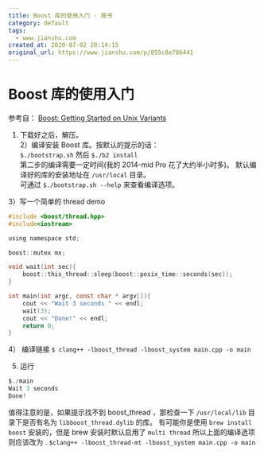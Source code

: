 ```yaml
---
title: Boost 库的使用入门 - 简书
category: default
tags: 
  - www.jianshu.com
created_at: 2020-07-02 20:14:15
original_url: https://www.jianshu.com/p/855c8e786441
---
```


# Boost 库的使用入门


参考自： [Boost: Getting Started on Unix Variants](https://link.jianshu.com/?t=https%3A%2F%2Fwww.boost.org%2Fdoc%2Flibs%2F1_66_0%2Fmore%2Fgetting_started%2Funix-variants.html)

1.  下载好之后，解压。  
    2）编译安装 Boost 库。按默认的提示的话：  
    `$./bootstrap.sh` 然后 `$./b2 install`  
    第二步的编译需要一定时间(我的 2014-mid Pro 花了大约半小时多)。 默认编译好的库的安装地址在 `/usr/local` 目录。  
    可通过 `$./bootstrap.sh --help` 来查看编译选项。

3）写一个简单的 thread demo

```c
#include <boost/thread.hpp>
#include<iostream>

using namespace std;

boost::mutex mx;

void wait(int sec){
    boost::this_thread::sleep(boost::posix_time::seconds(sec));
}

int main(int argc, const char * argv[]){
    cout << "Wait 3 seconds " << endl;
    wait(3);
    cout << "Done!" << endl;
    return 0;
}
```

4） 编译链接 `$ clang++ -lboost_thread -lboost_system main.cpp -o main`

5.  运行

```jsx
$./main
Wait 3 seconds
Done!
```

值得注意的是，如果提示找不到 boost\_thread ，那检查一下 `/usr/local/lib` 目录下是否有名为 `libboost_thread.dylib` 的库。 有可能你是使用 `brew install boost` 安装的，但是 brew 安装时默认启用了 `multi thread` 所以上面的编译选项则应该改为 . `$clang++ -lboost_thread-mt -lboost_system main.cpp -o main`


